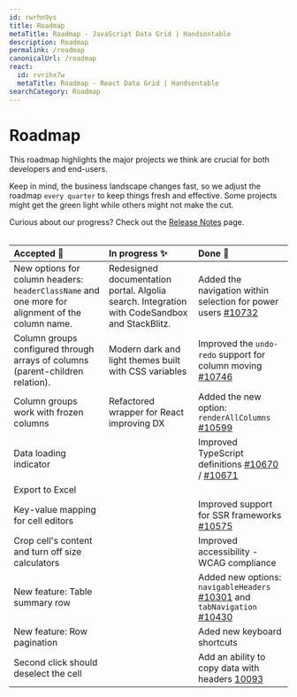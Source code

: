 ```yaml
---
id: rwrhn9ys
title: Roadmap
metaTitle: Roadmap - JavaScript Data Grid | Handsontable
description: Roadmap
permalink: /roadmap
canonicalUrl: /roadmap
react:
  id: rvrihx7w
  metaTitle: Roadmap - React Data Grid | Handsontable
searchCategory: Roadmap
---
```


# Roadmap

This roadmap highlights the major projects we think are crucial for both developers and end-users. 

Keep in mind, the business landscape changes fast, so we adjust the roadmap `every quarter` to keep things fresh and effective. Some projects might get the green light while others might not make the cut.

Curious about our progress? Check out the [Release Notes](@/guides/upgrade-and-migration/release-notes/release-notes.md) page.
<br><br>

| Accepted 🎯 | In progress ✨ | Done 🏁 |
|:---|:---|:---|
| New options for column headers: `headerClassName` and one more for alignment of the column name. | Redesigned documentation portal. Algolia search. Integration with CodeSandbox and StackBlitz. | Added the navigation within selection for power users [#10732](https://github.com/handsontable/handsontable/pull/10732) |
| Column groups configured through arrays of columns (parent-children relation). | Modern dark and light themes built with CSS variables | Improved the `undo-redo` support for column moving [#10746](https://github.com/handsontable/handsontable/pull/10746) |
| Column groups work with frozen columns | Refactored wrapper for React improving DX | Added the new option: `renderAllColumns` [#10599](https://github.com/handsontable/handsontable/pull/10599) |
| Data loading indicator |  | Improved TypeScript definitions [#10670](https://github.com/handsontable/handsontable/pull/10670) / [#10671](https://github.com/handsontable/handsontable/pull/10671) |
| Export to Excel |  |  |
| Key-value mapping for cell editors |  | Improved support for SSR frameworks [#10575](https://github.com/handsontable/handsontable/pull/10575) |
| Crop cell's content and turn off size calculators |  | Improved accessibility - WCAG compliance |
| New feature: Table summary row |  | Added new options: `navigableHeaders` [#10301](https://github.com/handsontable/handsontable/pull/10301) and `tabNavigation` [#10430](https://github.com/handsontable/handsontable/pull/10430) |
| New feature: Row pagination |  | Aded new keyboard shortcuts |
| Second click should deselect the cell |  | Add an ability to copy data with headers [10093](https://github.com/handsontable/handsontable/pull/10093) |